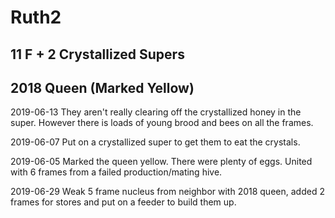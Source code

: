 # Ruth2
## 11 F + 2 Crystallized Supers
## 2018 Queen (Marked Yellow)

2019-06-13 They aren't really clearing off the crystallized honey in the super.  However there is loads of young brood and bees on all the frames.

2019-06-07 Put on a crystallized super to get them to eat the crystals.

2019-06-05 Marked the queen yellow.  There were plenty of eggs.  United with 6 frames from a failed production/mating hive.

2019-06-29 Weak 5 frame nucleus from neighbor with 2018 queen, added 2 frames for stores and put on a feeder to build them up.
